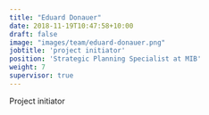 ```yaml
---
title: "Eduard Donauer"
date: 2018-11-19T10:47:58+10:00
draft: false
image: "images/team/eduard-donauer.png"
jobtitle: 'project initiator'
position: 'Strategic Planning Specialist at MIB'
weight: 7
supervisor: true
---
```


Project initiator

